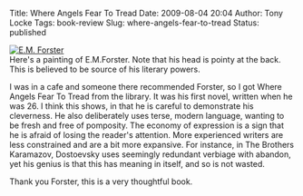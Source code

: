 Title: Where Angels Fear To Tread
Date: 2009-08-04 20:04
Author: Tony Locke
Tags: book-review
Slug: where-angels-fear-to-tread
Status: published

[![E.M. Forster](http://upload.wikimedia.org/wikipedia/commons/d/d4/E._M._Forster_von_Dora_Carrington%2C_1924-25.jpg)](http://upload.wikimedia.org/wikipedia/commons/d/d4/E._M._Forster_von_Dora_Carrington%2C_1924-25.jpg)  
Here's a painting of E.M.Forster. Note that his head is pointy at the back. This is believed to be source of his literary powers.  
  
I was in a cafe and someone there recommended Forster, so I got Where Angels Fear To Tread from the library. It was his first novel, written when he was 26. I think this shows, in that he is careful to demonstrate his cleverness. He also deliberately uses terse, modern language, wanting to be fresh and free of pomposity. The economy of expression is a sign that he is afraid of losing the reader's attention. More experienced writers are less constrained and are a bit more expansive. For instance, in The Brothers Karamazov, Dostoevsky uses seemingly redundant verbiage with abandon, yet his genius is that this has meaning in itself, and so is not wasted.  
  
Thank you Forster, this is a very thoughtful book.
